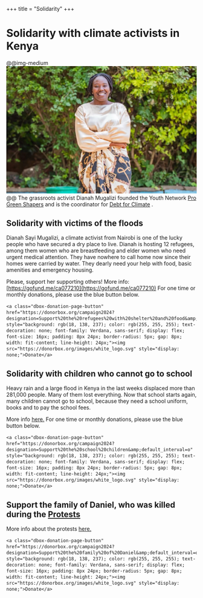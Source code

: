 +++
title = "Solidarity"
+++

# Solidarity with climate activists in Kenya
@@img-medium ![alt](/assets/dianah.jpeg) @@
The grassroots activist Dianah Mugalizi founded the Youth Network [Pro Green Shapers](https://youthcollective.restlessdevelopment.org/organisation/pro-green-shapers/) and is the coordinator for [Debt for Climate](https://www.debtforclimate.org/) . 

## Solidarity with victims of the floods
Dianah Sayi Mugalizi, a climate activist from Nairobi is one of the lucky people who have secured a dry place to live. Dianah is hosting 12 refugees, among them women who are breastfeeding and elder women who need urgent medical attention. They have nowhere to call home now since their homes were carried by water. They dearly need your help with food, basic amenities and emergency housing.

Please, support her supporting others! More info: [https://gofund.me/ca077210](https://gofund.me/ca077210) For one time or monthly donations, please use the blue button below.

~~~
<a class="dbox-donation-page-button" href="https://donorbox.org/campaign2024?designation=Support%20the%20refugees%20with%20shelter%20and%20food&amp;default_interval=o" style="background: rgb(18, 138, 237); color: rgb(255, 255, 255); text-decoration: none; font-family: Verdana, sans-serif; display: flex; font-size: 16px; padding: 8px 24px; border-radius: 5px; gap: 8px; width: fit-content; line-height: 24px;"><img src="https://donorbox.org/images/white_logo.svg" style="display: none;">Donate</a>
~~~

## Solidarity with children who cannot go to school
Heavy rain and a large flood in Kenya in the last weeks displaced more than 281,000 people. Many of them lost everything. Now that school starts again, many children cannot go to school, because they need a school uniform, books and to pay the school fees.

More info [here.](https://gofund.me/508e041b) For one time or monthly donations, please use the blue button below.

~~~
<a class="dbox-donation-page-button" href="https://donorbox.org/campaign2024?designation=Support%20the%20school%20children&amp;default_interval=o" style="background: rgb(18, 138, 237); color: rgb(255, 255, 255); text-decoration: none; font-family: Verdana, sans-serif; display: flex; font-size: 16px; padding: 8px 24px; border-radius: 5px; gap: 8px; width: fit-content; line-height: 24px;"><img src="https://donorbox.org/images/white_logo.svg" style="display: none;">Donate</a>
~~~

## Support the family of Daniel, who was killed during the  [Protests](/protests/)

More info about the protests [here.](/protests/)

~~~
<a class="dbox-donation-page-button" href="https://donorbox.org/campaign2024?designation=Support%20the%20family%20of%20Daniel&amp;default_interval=o" style="background: rgb(18, 138, 237); color: rgb(255, 255, 255); text-decoration: none; font-family: Verdana, sans-serif; display: flex; font-size: 16px; padding: 8px 24px; border-radius: 5px; gap: 8px; width: fit-content; line-height: 24px;"><img src="https://donorbox.org/images/white_logo.svg" style="display: none;">Donate</a>
~~~


